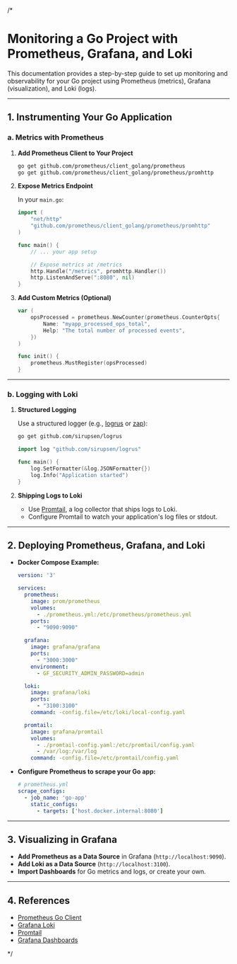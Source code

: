 /*
# Monitoring a Go Project with Prometheus, Grafana, and Loki

This documentation provides a step-by-step guide to set up monitoring and observability for your Go project using Prometheus (metrics), Grafana (visualization), and Loki (logs).

---

## 1. Instrumenting Your Go Application

### a. Metrics with Prometheus

1. **Add Prometheus Client to Your Project**

   ```bash
   go get github.com/prometheus/client_golang/prometheus
   go get github.com/prometheus/client_golang/prometheus/promhttp
   ```

2. **Expose Metrics Endpoint**

   In your `main.go`:

   ```go
   import (
       "net/http"
       "github.com/prometheus/client_golang/prometheus/promhttp"
   )

   func main() {
       // ... your app setup

       // Expose metrics at /metrics
       http.Handle("/metrics", promhttp.Handler())
       http.ListenAndServe(":8080", nil)
   }
   ```

3. **Add Custom Metrics (Optional)**

   ```go
   var (
       opsProcessed = prometheus.NewCounter(prometheus.CounterOpts{
           Name: "myapp_processed_ops_total",
           Help: "The total number of processed events",
       })
   )

   func init() {
       prometheus.MustRegister(opsProcessed)
   }
   ```

---

### b. Logging with Loki

1. **Structured Logging**

   Use a structured logger (e.g., [logrus](https://github.com/sirupsen/logrus) or [zap](https://github.com/uber-go/zap)):

   ```bash
   go get github.com/sirupsen/logrus
   ```

   ```go
   import log "github.com/sirupsen/logrus"

   func main() {
       log.SetFormatter(&log.JSONFormatter{})
       log.Info("Application started")
   }
   ```

2. **Shipping Logs to Loki**

   - Use [Promtail](https://grafana.com/docs/loki/latest/clients/promtail/), a log collector that ships logs to Loki.
   - Configure Promtail to watch your application's log files or stdout.

---

## 2. Deploying Prometheus, Grafana, and Loki

- **Docker Compose Example:**

  ```yaml
  version: '3'

  services:
    prometheus:
      image: prom/prometheus
      volumes:
        - ./prometheus.yml:/etc/prometheus/prometheus.yml
      ports:
        - "9090:9090"

    grafana:
      image: grafana/grafana
      ports:
        - "3000:3000"
      environment:
        - GF_SECURITY_ADMIN_PASSWORD=admin

    loki:
      image: grafana/loki
      ports:
        - "3100:3100"
      command: -config.file=/etc/loki/local-config.yaml

    promtail:
      image: grafana/promtail
      volumes:
        - ./promtail-config.yaml:/etc/promtail/config.yaml
        - /var/log:/var/log
      command: -config.file=/etc/promtail/config.yaml
  ```

- **Configure Prometheus to scrape your Go app:**

  ```yaml
  # prometheus.yml
  scrape_configs:
    - job_name: 'go-app'
      static_configs:
        - targets: ['host.docker.internal:8080']
  ```

---

## 3. Visualizing in Grafana

- **Add Prometheus as a Data Source** in Grafana (`http://localhost:9090`).
- **Add Loki as a Data Source** (`http://localhost:3100`).
- **Import Dashboards** for Go metrics and logs, or create your own.

---

## 4. References

- [Prometheus Go Client](https://github.com/prometheus/client_golang)
- [Grafana Loki](https://grafana.com/oss/loki/)
- [Promtail](https://grafana.com/docs/loki/latest/clients/promtail/)
- [Grafana Dashboards](https://grafana.com/grafana/dashboards/)

*/
